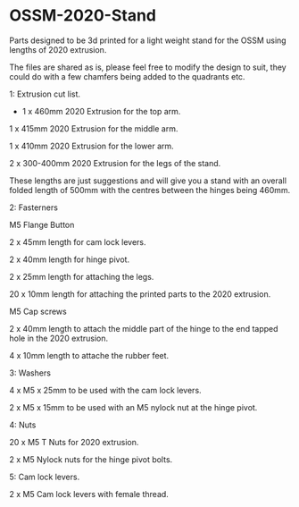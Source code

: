 # OSSM-2020-Stand
Parts designed to be 3d printed for a light weight stand for the OSSM using lengths of 2020 extrusion.

The files are shared as is, please feel free to modify the design to suit, they could do with a few chamfers being added to the quadrants etc.

1: Extrusion cut list.

 - 1 x 460mm 2020 Extrusion for the top arm.

1 x 415mm 2020 Extrusion for the middle arm.

1 x 410mm 2020 Extrusion for the lower arm.

2 x 300-400mm 2020 Extrusion for the legs of the stand.

These lengths are just suggestions and will give you a stand with an overall folded length of 500mm with the centres between the hinges being 460mm.

2: Fasterners

M5 Flange Button

2 x 45mm length for cam lock levers.

2 x 40mm length for hinge pivot.

2 x 25mm length for attaching the legs.

20 x 10mm length for attaching the printed parts to the 2020 extrusion.

M5 Cap screws

2 x 40mm length to attach the middle part of the hinge to the end tapped hole in the 2020 extrusion.

4 x 10mm length to attache the rubber feet.

3: Washers

4 x M5 x 25mm to be used with the cam lock levers.

2 x M5 x 15mm to be used with an M5 nylock nut at the hinge pivot.

4: Nuts

20 x M5 T Nuts for 2020 extrusion.

2 x M5 Nylock nuts for the hinge pivot bolts.

5: Cam lock levers.

2 x M5 Cam lock levers with female thread.
